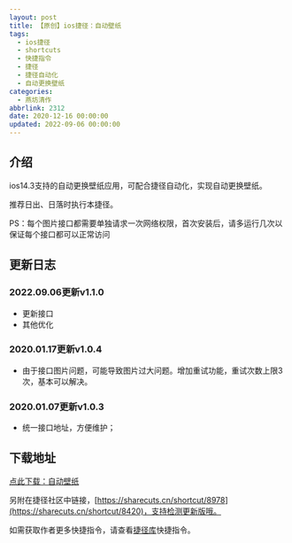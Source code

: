 ```yaml
---
layout: post
title: 【原创】ios捷径：自动壁纸
tags:
  - ios捷径
  - shortcuts
  - 快捷指令
  - 捷径
  - 捷径自动化
  - 自动更换壁纸
categories:
  - 燕坊清作
abbrlink: 2312
date: 2020-12-16 00:00:00
updated: 2022-09-06 00:00:00
---
```

## 介绍
ios14.3支持的自动更换壁纸应用，可配合捷径自动化，实现自动更换壁纸。

推荐日出、日落时执行本捷径。

PS：每个图片接口都需要单独请求一次网络权限，首次安装后，请多运行几次以保证每个接口都可以正常访问

<!-- more -->

## 更新日志
### 2022.09.06更新v1.1.0
- 更新接口
- 其他优化

### 2020.01.17更新v1.0.4
- 由于接口图片问题，可能导致图片过大问题。增加重试功能，重试次数上限3次，基本可以解决。

### 2020.01.07更新v1.0.3
- 统一接口地址，方便维护；

## 下载地址
[点此下载：自动壁纸](https://www.icloud.com/shortcuts/4715dcd42dd049a69dfe5c2f8e961d95)

另附在捷径社区中链接，[https://sharecuts.cn/shortcut/8978](https://sharecuts.cn/shortcut/8420)，支持检测更新版哦。

如需获取作者更多快捷指令，请查看[捷径库](https://www.bmqy.net/2342.html)快捷指令。
